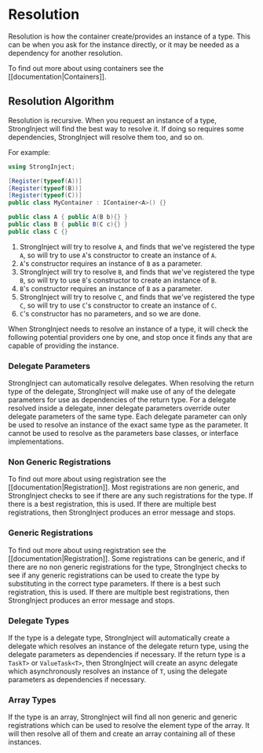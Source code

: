 # Resolution

Resolution is how the container create/provides an instance of a type. This can be when you ask for the instance directly, or it may be needed as a dependency for another resolution.

To find out more about using containers see the [[documentation|Containers]].

## Resolution Algorithm

Resolution is recursive. When you request an instance of a type, StrongInject will find the best way to resolve it. If doing so requires some dependencies, StrongInject will resolve them too, and so on.

For example:

```csharp
using StrongInject;

[Register(typeof(A))]
[Register(typeof(B))]
[Register(typeof(C))]
public class MyContainer : IContainer<A>() {}

public class A { public A(B b){} }
public class B { public B(C c){} }
public class C {}
```

1. StrongInject will try to resolve `A`, and finds that we've registered the type `A`, so will try to use `A`'s constructor to create an instance of `A`.
2. `A`'s constructor requires an instance of `B` as a parameter.
3. StrongInject will try to resolve `B`, and finds that we've registered the type `B`, so will try to use `B`'s constructor to create an instance of `B`.
4. `B`'s constructor requires an instance of `B` as a parameter.
5. StrongInject will try to resolve `C`, and finds that we've registered the type `C`, so will try to use `C`'s constructor to create an instance of `C`.
6. `C`'s constructor has no parameters, and so we are done.

When StrongInject needs to resolve an instance of a type, it will check the following potential providers one by one, and stop once it finds any that are capable of providing the instance.

### Delegate Parameters

StrongInject can automatically resolve delegates. When resolving the return type of the delegate, StrongInject will make use of any of the delegate parameters for use as dependencies of the return type.
For a delegate resolved inside a delegate, inner delegate parameters override outer delegate parameters of the same type.
Each delegate parameter can only be used to resolve an instance of the exact same type as the parameter. It cannot be used to resolve as the parameters base classes, or interface implementations.

### Non Generic Registrations

To find out more about using registration see the [[documentation|Registration]]. Most registrations are non generic, and StrongInject checks to see if there are any such registrations for the type. If there is a best registration, this is used. If there are multiple best registrations, then StrongInject produces an error message and stops.

### Generic Registrations

To find out more about using registration see the [[documentation|Registration]]. Some registrations can be generic, and if there are no non generic registrations for the type, StrongInject checks to see if any generic registrations can be used to create the type by substituting in the correct type parameters. If there is a best such registration, this is used. If there are multiple best registrations, then StrongInject produces an error message and stops.

### Delegate Types

If the type is a delegate type, StrongInject will automatically create a delegate which resolves an instance of the delegate return type, using the delegate parameters as dependencies if necessary.
If the return type is a `TaskT>` or `ValueTask<T>`, then StrongInject will create an async delegate which asynchronously resolves an instance of `T`, using the delegate parameters as dependencies if necessary.

### Array Types

If the type is an array, StrongInject will find all non generic and generic registrations which can be used to resolve the element type of the array. It will then resolve all of them and create an array containing all of these instances.

